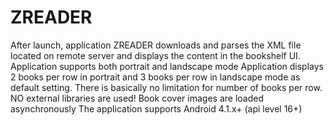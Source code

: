 # ZREADER
After launch, application ZREADER downloads and parses the XML file
located on remote server and displays the content in the bookshelf UI.
Application supports both portrait and landscape mode
Application displays 2 books per row in portrait and 3 books per row in landscape
mode as default setting. There is basically no limitation for number of books per row.
NO external libraries are used!
Book cover images are loaded asynchronously
The application supports Android 4.1.x+ (api level 16+)
